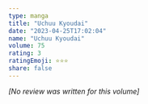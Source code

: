 ```yaml
---
type: manga
title: "Uchuu Kyoudai"
date: "2023-04-25T17:02:04"
name: "Uchuu Kyoudai"
volume: 75
rating: 3
ratingEmoji: ⭐️⭐️⭐️
share: false
---
```


*[No review was written for this volume]*
